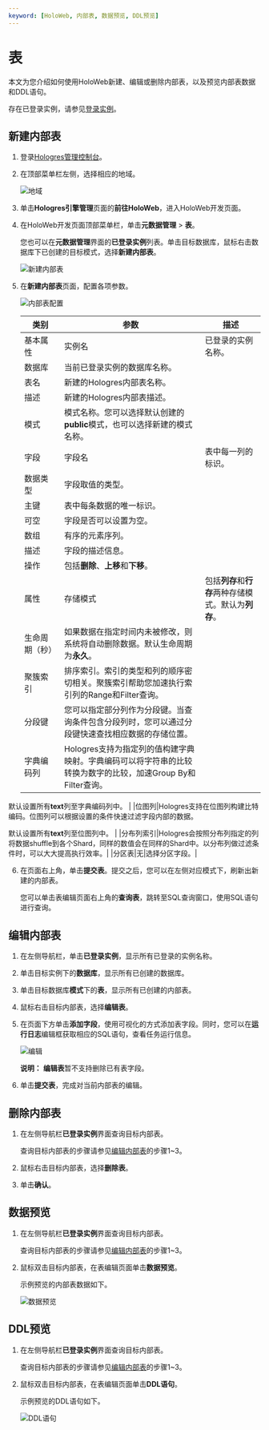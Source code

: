 ```yaml
---
keyword: [HoloWeb, 内部表, 数据预览, DDL预览]
---
```


# 表

本文为您介绍如何使用HoloWeb新建、编辑或删除内部表，以及预览内部表数据和DDL语句。

存在已登录实例，请参见[登录实例](/intl.zh-CN/连接开发工具/HoloWeb/连接管理/登录实例.md)。

## 新建内部表

1.  登录[Hologres管理控制台](https://hologram.console.aliyun.com/#/instance)。

2.  在顶部菜单栏左侧，选择相应的地域。

    ![地域](https://static-aliyun-doc.oss-accelerate.aliyuncs.com/assets/img/zh-CN/4547818061/p141749.png)

3.  单击**Hologres引擎管理**页面的**前往HoloWeb**，进入HoloWeb开发页面。

4.  在HoloWeb开发页面顶部菜单栏，单击**元数据管理** \> **表**。

    您也可以在**元数据管理**界面的**已登录实例**列表。单击目标数据库，鼠标右击数据库下已创建的目标模式，选择**新建内部表**。

    ![新建内部表](https://static-aliyun-doc.oss-accelerate.aliyuncs.com/assets/img/zh-CN/7367790261/p273758.png)

5.  在**新建内部表**页面，配置各项参数。

    ![内部表配置](https://static-aliyun-doc.oss-accelerate.aliyuncs.com/assets/img/zh-CN/8367790261/p273762.png)

    |类别|参数|描述|
    |--|--|--|
    |基本属性|实例名|已登录的实例名称。|
    |数据库|当前已登录实例的数据库名称。|
    |表名|新建的Hologres内部表名称。|
    |描述|新建的Hologres内部表描述。|
    |模式|模式名称。您可以选择默认创建的**public**模式，也可以选择新建的模式名称。 |
    |字段|字段名|表中每一列的标识。|
    |数据类型|字段取值的类型。|
    |主键|表中每条数据的唯一标识。|
    |可空|字段是否可以设置为空。|
    |数组|有序的元素序列。|
    |描述|字段的描述信息。|
    |操作|包括**删除**、**上移**和**下移**。|
    |属性|存储模式|包括**列存**和**行存**两种存储模式。默认为**列存**。 |
    |生命周期（秒）|如果数据在指定时间内未被修改，则系统将自动删除数据。默认生命周期为**永久**。 |
    |聚簇索引|排序索引。索引的类型和列的顺序密切相关。聚簇索引帮助您加速执行索引列的Range和Filter查询。 |
    |分段键|您可以指定部分列作为分段键。当查询条件包含分段列时，您可以通过分段键快速查找相应数据的存储位置。|
    |字典编码列|Hologres支持为指定列的值构建字典映射。字典编码可以将字符串的比较转换为数字的比较，加速Group By和Filter查询。

默认设置所有**text**列至字典编码列中。 |
    |位图列|Hologres支持在位图列构建比特编码。位图列可以根据设置的条件快速过滤字段内部的数据。

默认设置所有**text**列至位图列中。 |
    |分布列索引|Hologres会按照分布列指定的列将数据shuffle到各个Shard，同样的数值会在同样的Shard中。以分布列做过滤条件时，可以大大提高执行效率。|
    |分区表|无|选择分区字段。|

6.  在页面右上角，单击**提交表**。提交之后，您可以在左侧对应模式下，刷新出新建的内部表。

    您可以单击表编辑页面右上角的**查询表**，跳转至SQL查询窗口，使用SQL语句进行查询。


## 编辑内部表

1.  在左侧导航栏，单击**已登录实例**，显示所有已登录的实例名称。

2.  单击目标实例下的**数据库**，显示所有已创建的数据库。

3.  单击目标数据库**模式**下的**表**，显示所有已创建的内部表。

4.  鼠标右击目标内部表，选择**编辑表**。

5.  在页面下方单击**添加字段**，使用可视化的方式添加表字段。同时，您可以在**运行日志**编辑框获取相应的SQL语句，查看任务运行信息。

    ![编辑](https://static-aliyun-doc.oss-accelerate.aliyuncs.com/assets/img/zh-CN/7648790261/p132198.png)

    **说明：** **编辑表**暂不支持删除已有表字段。

6.  单击**提交表**，完成对当前内部表的编辑。


## 删除内部表

1.  在左侧导航栏**已登录实例**界面查询目标内部表。

    查询目标内部表的步骤请参见[编辑内部表](#section_uu3_wol_suh)的步骤1~3。

2.  鼠标右击目标内部表，选择**删除表**。

3.  单击**确认**。


## 数据预览

1.  在左侧导航栏**已登录实例**界面查询目标内部表。

    查询目标内部表的步骤请参见[编辑内部表](#section_uu3_wol_suh)的步骤1~3。

2.  鼠标双击目标内部表，在表编辑页面单击**数据预览**。

    示例预览的内部表数据如下。

    ![数据预览](https://static-aliyun-doc.oss-accelerate.aliyuncs.com/assets/img/zh-CN/7648790261/p273779.png)


## DDL预览

1.  在左侧导航栏**已登录实例**界面查询目标内部表。

    查询目标内部表的步骤请参见[编辑内部表](#section_uu3_wol_suh)的步骤1~3。

2.  鼠标双击目标内部表，在表编辑页面单击**DDL语句**。

    示例预览的DDL语句如下。

    ![DDL语句](https://static-aliyun-doc.oss-accelerate.aliyuncs.com/assets/img/zh-CN/7648790261/p273781.png)


